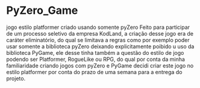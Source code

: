 # PyZero_Game
jogo estilo platformer criado usando somente pyZero
 Feito para participar de um processo seletivo da empresa KodLand,
 a criação desse jogo era de caráter eliminatório, do qual se 
 limitava a regras como por exemplo poder usar somente a biblioteca pyZero
 deixando explicitamente poibido u uso da biblioteca PyGame, ele desse tinha
 também a questão do estilo de jogo podendo ser Platformer, RogueLike ou RPG,
 do qual por conta da minha familiaridade criando jogos com pyZero e PyGame
 decidi criar este jogo no estilo platformer por conta do prazo de uma semana
 para a entrega do projeto.
